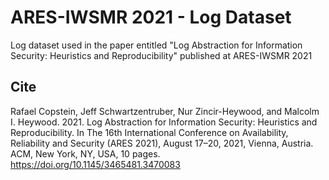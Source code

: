 # ARES-IWSMR 2021 - Log Dataset
Log dataset used in the paper entitled "Log Abstraction for Information Security: Heuristics and Reproducibility" published at ARES-IWSMR 2021

## Cite

Rafael Copstein, Jeff Schwartzentruber, Nur Zincir-Heywood, and Malcolm I. Heywood. 2021. Log Abstraction for Information Security: Heuristics and Reproducibility. In The 16th International Conference on Availability, Reliability and Security (ARES 2021), August 17–20, 2021, Vienna, Austria. ACM, New York, NY, USA, 10 pages. https://doi.org/10.1145/3465481.3470083
